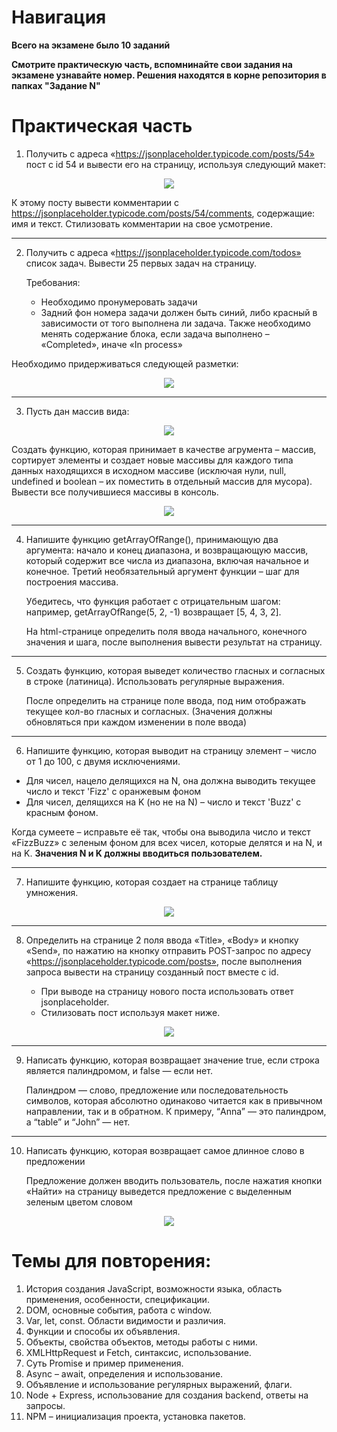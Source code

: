 # Навигация

**Всего на экзамене было 10 заданий**

**Смотрите практическую часть, вспомнинайте свои задания на экзамене узнавайте номер. Решения находятся в корне репозитория в папках "Задание N"**

# Практическая часть

1. Получить с адреса «https://jsonplaceholder.typicode.com/posts/54» пост с id 54 и вывести его на страницу, используя следующий макет: 

<p align="center">
  <img src="https://user-images.githubusercontent.com/66135471/209132236-b910bd1e-8464-4802-8bc5-08a7bc306678.png">
</p>

   К этому посту вывести комментарии с https://jsonplaceholder.typicode.com/posts/54/comments, содержащие: имя и текст.
   Стилизовать комментарии на свое усмотрение.

---
2. Получить с адреса «https://jsonplaceholder.typicode.com/todos» список задач. Вывести 25 первых задач на страницу.

   Требования:
   - Необходимо пронумеровать задачи
   - Задний фон номера задачи должен быть синий, либо красный в зависимости от того выполнена ли задача. Также необходимо менять содержание блока, если задача выполнено – «Completed», иначе «In process»

Необходимо придерживаться следующей разметки:

<p align="center">
  <img src="https://user-images.githubusercontent.com/66135471/209143915-c1032356-85cc-40ca-b8a4-8f18b48d059a.png">
</p>

---
3. Пусть дан массив вида:

<p align="center">
  <img src="https://user-images.githubusercontent.com/66135471/208758876-961013c7-0f3b-4509-a657-c7c1bb825dff.png">
</p>

Создать функцию, которая принимает в качестве агрумента – массив, сортирует элементы и создает новые массивы для каждого типа данных находящихся в исходном массиве (исключая нули, null, undefined и boolean – их поместить в отдельный массив для мусора). Вывести все получившиеся массивы в консоль.

<p align="center">
  <img src="https://user-images.githubusercontent.com/66135471/208758885-1e6609f3-c991-4afa-84df-ef28e68551b8.png">
</p>

---
4. Напишите функцию getArrayOfRange(), принимающую два аргумента: начало и конец диапазона, и возвращающую массив, который содержит все числа из диапазона, включая начальное и конечное. Третий необязательный аргумент функции – шаг для построения массива. 

   Убедитесь, что функция работает с отрицательным шагом: например, getArrayOfRange(5, 2, -1) возвращает [5, 4, 3, 2]. 

   На html-странице определить поля ввода начального, конечного значения и шага, после выполнения вывести результат на страницу.

---
5. Создать функцию, которая выведет количество гласных и согласных в строке (латиница). Использовать регулярные выражения.

   После определить на странице поле ввода, под ним отображать текущее кол-во гласных и согласных. (Значения должны обновляться при каждом изменении в поле ввода)

---
6. Напишите функцию, которая выводит на страницу элемент – число от 1 до 100, с двумя исключениями.

- Для чисел, нацело делящихся на N, она должна выводить текущее число и текст 'Fizz' с оранжевым фоном
- Для чисел, делящихся на K (но не на N) – число и текст 'Buzz' с красным фоном.

Когда сумеете – исправьте её так, чтобы она выводила число и текст «FizzBuzz» с зеленым фоном для всех чисел, которые делятся и на N, и на K. **Значения  N  и K  должны вводиться пользователем.**

---
7. Напишите функцию, которая создает на странице таблицу умножения.

<p align="center">
  <img src="https://user-images.githubusercontent.com/66135471/208758891-32d70aad-eb1a-40f8-bffa-3d91d643ef7b.png">
</p>

---
8. Определить на странице 2 поля ввода «Title», «Body» и кнопку «Send», по нажатию на кнопку отправить POST-запрос по адресу «https://jsonplaceholder.typicode.com/posts», после выполнения запроса вывести на страницу созданный пост вместе с id.
   
   - При выводе на страницу нового поста использовать ответ jsonplaceholder.
   - Стилизовать пост используя макет ниже.

<p align="center">
  <img src="https://user-images.githubusercontent.com/66135471/209132236-b910bd1e-8464-4802-8bc5-08a7bc306678.png">
</p>

---
9. Написать функцию, которая возвращает значение true, если строка является палиндромом, и false — если нет. 
   
   Палиндром — слово, предложение или последовательность символов, которая абсолютно одинаково читается как в привычном направлении, так и в обратном. К примеру, “Anna” — это палиндром, а “table” и “John” — нет.

---
10. Написать функцию, которая возвращает самое длинное слово в предложении
   
    Предложение должен вводить пользователь, после нажатия кнопки «Найти» на страницу выведется предложение с выделенным зеленым цветом словом
<p align="center">
  <img src="https://user-images.githubusercontent.com/66135471/209152193-2c8efef0-a2ac-4d6d-b0ba-7cb5eba22deb.png">
</p>


# Темы для повторения:

1. История создания JavaScript, возможности языка, область применения, особенности, спецификации.
2. DOM, основные события, работа с window.
3. Var, let, const. Области видимости и различия.
4. Функции и способы их объявления.
5. Объекты, свойства объектов, методы работы с ними.
6. XMLHttpRequest и Fetch, синтаксис, использование.
7. Суть Promise и пример применения.
8. Async – await, определения и использование.
9. Объявление и использование регулярных выражений, флаги.
10. Node + Express, использование для создания backend, ответы на запросы.
11. NPM – инициализация проекта, установка пакетов.